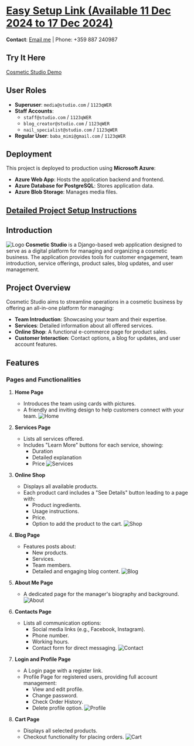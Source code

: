 # [Easy Setup Link (Available 11 Dec 2024 to 17 Dec 2024)](https://drive.google.com/drive/folders/17Geu2jOGJmN8ll45nLMxd6rXXSbc4KYj?usp=sharing)

**Contact**: [Email me](mailto:niklay.s.nikolov@gmail) | Phone: +359 887 240987

## Try It Here
[Cosmetic Studio Demo](https://studiocosmetic.azurewebsites.net)

## User Roles
- **Superuser**: `media@studio.com` / `1123qWER`
- **Staff Accounts**:
  - `staff@studio.com` / `1123qWER`
  - `blog_creator@studio.com` / `1123qWER`
  - `nail_specialist@studio.com` / `1123qWER`
- **Regular User**: `baba_mimi@gmail.com` / `1123qWER`

## Deployment
This project is deployed to production using **Microsoft Azure**:
- **Azure Web App**: Hosts the application backend and frontend.
- ****Azure Database for PostgreSQL****: Stores application data.
- **Azure Blob Storage**: Manages media files.

## [Detailed Project Setup Instructions](docs/project_setup.md)

## Introduction
![Logo](images_for_readme/intro.png)
**Cosmetic Studio** is a Django-based web application designed to serve as a digital platform for managing and organizing a cosmetic business. The application provides tools for customer engagement, team introduction, service offerings, product sales, blog updates, and user management.


## Project Overview
Cosmetic Studio aims to streamline operations in a cosmetic business by offering an all-in-one platform for managing:

- **Team Introduction**: Showcasing your team and their expertise.
- **Services**: Detailed information about all offered services.
- **Online Shop**: A functional e-commerce page for product sales.
- **Customer Interaction**: Contact options, a blog for updates, and user account features.

## Features

### Pages and Functionalities

1. **Home Page**
   - Introduces the team using cards with pictures.
   - A friendly and inviting design to help customers connect with your team.
   ![Home](images_for_readme/home.png)

2. **Services Page**
   - Lists all services offered.
   - Includes "Learn More" buttons for each service, showing:
     - Duration
     - Detailed explanation
     - Price
   ![Services](images_for_readme/services.png)

3. **Online Shop**
   - Displays all available products.
   - Each product card includes a "See Details" button leading to a page with:
     - Product ingredients.
     - Usage instructions.
     - Price.
     - Option to add the product to the cart.
   ![Shop](images_for_readme/shop.png)

4. **Blog Page**
   - Features posts about:
     - New products.
     - Services.
     - Team members.
     - Detailed and engaging blog content.
   ![Blog](images_for_readme/blog.png)

5. **About Me Page**
   - A dedicated page for the manager's biography and background.
   ![About](images_for_readme/about.png)

6. **Contacts Page**
   - Lists all communication options:
     - Social media links (e.g., Facebook, Instagram).
     - Phone number.
     - Working hours.
     - Contact form for direct messaging.
   ![Contact](images_for_readme/contact.png)

7. **Login and Profile Page**
   - A Login page with a register link.
   - Profile Page for registered users, providing full account management:
     - View and edit profile.
     - Change password.
     - Check Order History.
     - Delete profile option.
   ![Profile](images_for_readme/profile.png)

8. **Cart Page**
   - Displays all selected products.
   - Checkout functionality for placing orders.
   ![Cart](images_for_readme/cart.png)